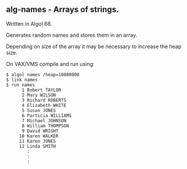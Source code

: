 ## alg-names - Arrays of strings.

Written in Algol 68. 

Generates random names and stores them in an array.
 
Depending on size of the array it may be necessary to increase the heap size. 

On VAX/VMS compile and run using:
  
    $ algol names /heap=10000000
    $ link names
    $ run names
          1 Robert TAYLOR
          2 Mary WILSON
          3 Richard ROBERTS
          4 Elizabeth WHITE
          5 Susan JONES
          6 Particia WILLIAMS
          7 Michael JOHNSON
          8 William THOMPSON
          9 David WRIGHT
         10 Karen WALKER
         11 Karen JONES
         12 Linda SMITH
            :
            :
            :

